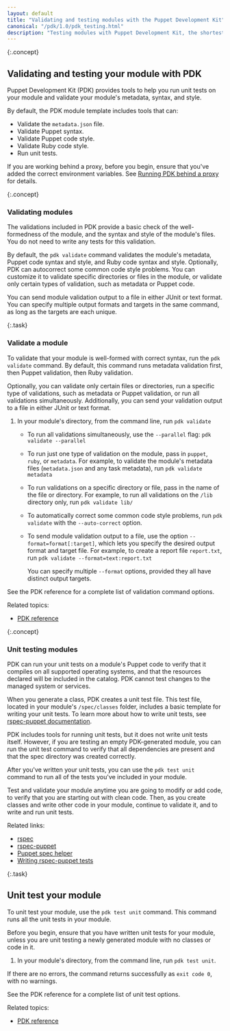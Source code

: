 ```yaml
---
layout: default
title: "Validating and testing modules with the Puppet Development Kit"
canonical: "/pdk/1.0/pdk_testing.html"
description: "Testing modules with Puppet Development Kit, the shortest path to developing better Puppet code."
---
```


{:.concept}
## Validating and testing your module with PDK

Puppet Development Kit (PDK) provides tools to help you run unit tests on your module and validate your module's metadata, syntax, and style.

By default, the PDK module template includes tools that can:

* Validate the `metadata.json` file.
* Validate Puppet syntax.
* Validate Puppet code style.
* Validate Ruby code style.
* Run unit tests.

If you are working behind a proxy, before you begin, ensure that you've added the correct environment variables. See [Running PDK behind a proxy](./pdk_install.html#running-pdk-behind-a-proxy) for details.

{:.concept}
### Validating modules

The validations included in PDK provide a basic check of the well-formedness of the module, and the syntax and style of the module's files. You do not need to write any tests for this validation.

By default, the `pdk validate` command validates the module's metadata, Puppet code syntax and style, and Ruby code syntax and style. Optionally, PDK can autocorrect some common code style problems. You can customize it to validate specific directories or files in the module, or validate only certain types of validation, such as metadata or Puppet code.

You can send module validation output to a file in either JUnit or text format. You can specify multiple output formats and targets in the same command, as long as the targets are each unique.

{:.task}
### Validate a module

To validate that your module is well-formed with correct syntax, run the `pdk validate` command. By default, this command runs metadata validation first, then Puppet validation, then Ruby validation. 

Optionally, you can validate only certain files or directories, run a specific type of validations, such as metadata or Puppet validation, or run all validations simultaneously. Additionally, you can send your validation output to a file in either JUnit or text format.

1. In your module's directory, from the command line, run `pdk validate`

   * To run all validations simultaneously, use the `--parallel` flag: `pdk validate --parallel`

   * To run just one type of validation on the module, pass in `puppet`, `ruby`, or `metadata`. For example, to validate the module's metadata files (`metadata.json` and any task metadata), run `pdk validate metadata`
   
   * To run validations on a specific directory or file, pass in the name of the file or directory. For example, to run all validations on the `/lib` directory only, run `pdk validate lib/`

   * To automatically correct some common code style problems, run `pdk validate` with the `--auto-correct` option.

   * To send module validation output to a file, use the option `--format=format[:target]`, which lets you specify the desired output format and target file. For example, to create a report file `report.txt`, run `pdk validate --format=text:report.txt`
   
     You can specify multiple `--format` options, provided they all have distinct output targets.


See the PDK reference for a complete list of validation command options.

Related topics:

* [PDK reference](./pdk_reference.html)

{:.concept}
### Unit testing modules

PDK can run your unit tests on a module's Puppet code to verify that it compiles on all supported operating systems, and that the resources declared will be included in the catalog. PDK cannot test changes to the managed system or services.

When you generate a class, PDK creates a unit test file. This test file, located in your module's `/spec/classes` folder, includes a basic template for writing your unit tests. To learn more about how to write unit tests, see [rspec-puppet documentation](http://rspec-puppet.com/tutorial/).

PDK includes tools for running unit tests, but it does not write unit tests itself. However, if you are testing an empty PDK-generated module, you can run the unit test command to verify that all dependencies are present and that the spec directory was created correctly. 

After you've written your unit tests, you can use the `pdk test unit` command to run all of the tests you've included in your module.

Test and validate your module anytime you are going to modify or add code, to verify that you are starting out with clean code. Then, as you create classes and write other code in your module, continue to validate it, and to write and run unit tests.

Related links:

* [rspec](http://rspec.info/)
* [rspec-puppet](https://github.com/rodjek/rspec-puppet/)
* [Puppet spec helper](https://github.com/puppetlabs/puppetlabs_spec_helper)
* [Writing rspec-puppet tests](http://rspec-puppet.com/tutorial/)

{:.task}
## Unit test your module

To unit test your module, use the `pdk test unit` command. This command runs all the unit tests in your module.

Before you begin, ensure that you have written unit tests for your module, unless you are unit testing a newly generated module with no classes or code in it.

1. In your module's directory, from the command line, run `pdk test unit`.

If there are no errors, the command returns successfully as `exit code 0`, with no warnings.

See the PDK reference for a complete list of unit test options.

Related topics:

* [PDK reference](./pdk_reference.html)


